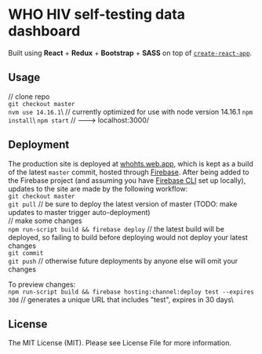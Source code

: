 # WHO HIV self-testing data dashboard

Built using **React** + **Redux** + **Bootstrap** + **SASS** on top of [`create-react-app`](https://create-react-app.dev/). 

Usage
-
// clone repo\
`git checkout master`\
`nvm use 14.16.1`\ // currently optimized for use with node version 14.16.1
`npm install`\ 
`npm start` // ---> localhost:3000/

Deployment
-
The production site is deployed at [whohts.web.app](whohts.web.app), which is kept as a build of the latest `master` commit, hosted through [Firebase](https://console.firebase.google.com/u/0/project/whohts/overview). After being added to the Firebase project (and assuming you have [Firebase CLI](https://firebase.google.com/docs/cli) set up locally), updates to the site are made by the following workflow:\
`git checkout master`\
`git pull` // be sure to deploy the latest version of master (TODO: make updates to master trigger auto-deployment)\
// make some changes\
`npm run-script build && firebase deploy` // the latest build will be deployed, so failing to build before deploying would not deploy your latest changes\
`git commit`\
`git push` // otherwise future deployments by anyone else will omit your changes

To preview changes:\
`npm run-script build && firebase hosting:channel:deploy test --expires 30d` // generates a unique URL that includes "test", expires in 30 days\

License
-
The MIT License (MIT). Please see License File for more information.
